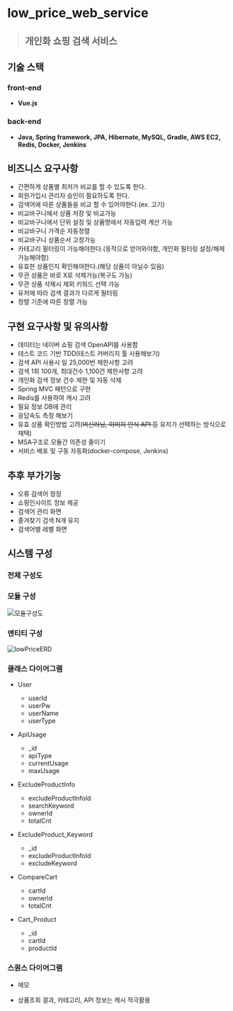 # low_price_web_service  
> ## 개인화 쇼핑 검색 서비스  

## 기술 스택  

### front-end  
- **Vue.js**  

### back-end   
- **Java, Spring framework, JPA, Hibernate, MySQL, Gradle, AWS EC2, Redis, Docker, Jenkins**  

## 비즈니스 요구사항  
- 간편하게 상품별 최저가 비교를 할 수 있도록 한다.  
- 회원가입시 관리자 승인이 필요하도록 한다.  
- 검색어에 따른 상품들을 비교 할 수 있어야한다.(ex. 고기)  
- 비교바구니에서 상품 저장 및 비교가능  
- 비교바구니에서 단위 설정 및 상품명에서 자동입력 계산 가능  
- 비교바구니 가격순 자동정렬  
- 비교바구니 상품순서 고정가능  
- 카테고리 필터링이 가능해야한다.(동적으로 얻어와야함, 개인화 필터링 설정/해제 가능해야함)  
- 유효한 상품인지 확인해야한다.(해당 상품이 아닐수 있음)  
- 무관 상품은 바로 X로 삭제가능(복구도 가능)  
- 무관 상품 삭제시 제외 키워드 선택 가능  
- 유저에 따라 검색 결과가 다르게 필터링
- 정렬 기준에 따른 정렬 가능  

## 구현 요구사항 및 유의사항  
- 데이터는 네이버 쇼핑 검색 OpenAPI를 사용함  
- 테스트 코드 기반 TDD(테스트 커버리지 툴 사용해보기)  
- 검색 API 사용시 일 25,000번 제한사항 고려  
- 검색 1회 100개, 최대건수 1,100건 제한사항 고려  
- 개인화 검색 정보 건수 제한 및 자동 삭제  
- Spring MVC 패턴으로 구현  
- Redis를 사용하여 캐시 고려  
- 필요 정보 DB에 관리  
- 응답속도 측정 해보기  
- 유효 상품 확인방법 고려(~~머신러닝, 이미지 인식 API 등~~ 유저가 선택하는 방식으로 채택)  
- MSA구조로 모듈간 의존성 줄이기  
- 서비스 배포 및 구동 자동화(docker-compose, Jenkins)  

## 추후 부가기능  
- 오류 검색어 정정  
- 쇼핑인사이트 정보 제공  
- 검색어 관리 화면  
- 즐겨찾기 검색 N개 유지  
- 검색어별 레벨 화면  


## 시스템 구성  
### 전체 구성도  
### 모듈 구성  
![모듈구성도](https://user-images.githubusercontent.com/31335823/216994747-7a8708bb-155e-4663-ac47-d7517bc32aef.PNG)  

### 엔티티 구성  
  
![lowPriceERD](https://user-images.githubusercontent.com/31335823/216988706-2b04ca8d-2f50-4398-a29b-f367c4b02e9f.PNG)

### 클래스 다이어그램  

- User  
  * userId  
  * userPw  
  * userName  
  * userType  

- ApiUsage  
  * _id  
  * apiType  
  * currentUsage  
  * maxUsage  

- ExcludeProductInfo  
  * excludeProductInfoId  
  * searchKeyword  
  * ownerId  
  * totalCnt  

- ExcludeProduct_Keyword  
  * _id  
  * excludeProductInfoId  
  * excludeKeyword  

- CompareCart  
  * cartId  
  * ownerId  
  * totalCnt  
 
- Cart_Product  
  * _id  
  * cartId  
  * productId  
  
### 스퀀스 다이어그램  

* 메모  
- 상품조회 결과, 카테고리, API 정보는 캐시 적극활용
